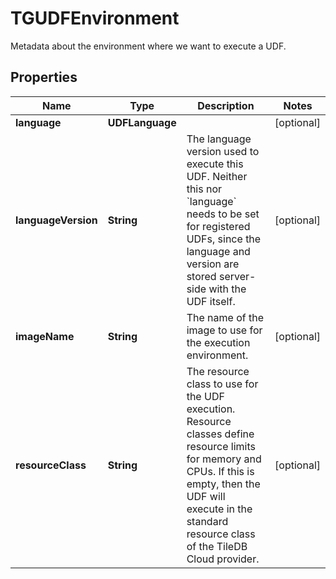

# TGUDFEnvironment

Metadata about the environment where we want to execute a UDF.

## Properties

Name | Type | Description | Notes
------------ | ------------- | ------------- | -------------
**language** | **UDFLanguage** |  |  [optional]
**languageVersion** | **String** | The language version used to execute this UDF. Neither this nor &#x60;language&#x60; needs to be set for registered UDFs, since the language and version are stored server-side with the UDF itself.  |  [optional]
**imageName** | **String** | The name of the image to use for the execution environment.  |  [optional]
**resourceClass** | **String** | The resource class to use for the UDF execution. Resource classes define resource limits for memory and CPUs. If this is empty, then the UDF will execute in the standard resource class of the TileDB Cloud provider.  |  [optional]




